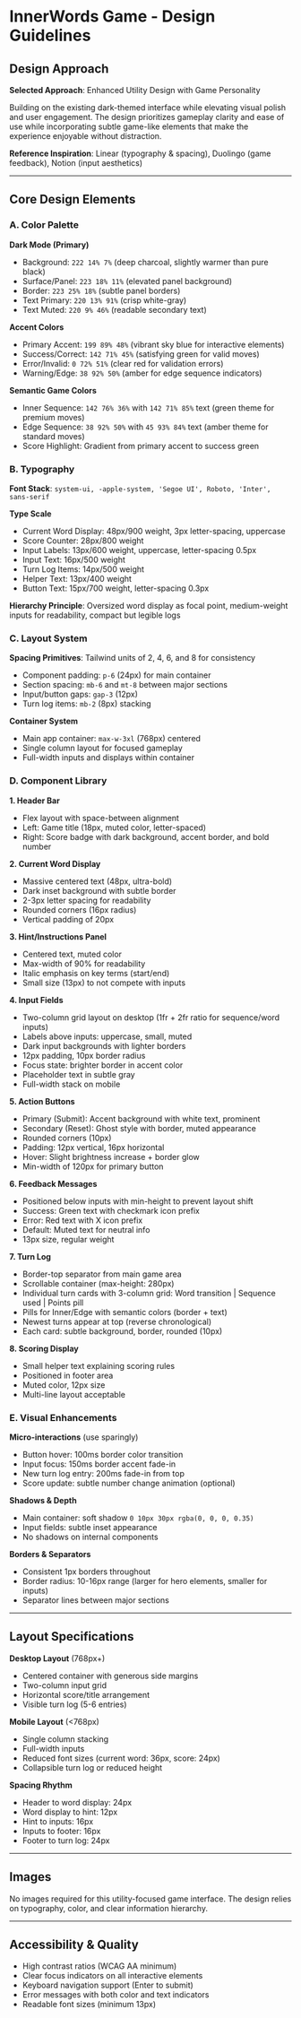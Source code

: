 # InnerWords Game - Design Guidelines

## Design Approach

**Selected Approach**: Enhanced Utility Design with Game Personality

Building on the existing dark-themed interface while elevating visual polish and user engagement. The design prioritizes gameplay clarity and ease of use while incorporating subtle game-like elements that make the experience enjoyable without distraction.

**Reference Inspiration**: Linear (typography & spacing), Duolingo (game feedback), Notion (input aesthetics)

---

## Core Design Elements

### A. Color Palette

**Dark Mode (Primary)**
- Background: `222 14% 7%` (deep charcoal, slightly warmer than pure black)
- Surface/Panel: `223 18% 11%` (elevated panel background)
- Border: `223 25% 18%` (subtle panel borders)
- Text Primary: `220 13% 91%` (crisp white-gray)
- Text Muted: `220 9% 46%` (readable secondary text)

**Accent Colors**
- Primary Accent: `199 89% 48%` (vibrant sky blue for interactive elements)
- Success/Correct: `142 71% 45%` (satisfying green for valid moves)
- Error/Invalid: `0 72% 51%` (clear red for validation errors)
- Warning/Edge: `38 92% 50%` (amber for edge sequence indicators)

**Semantic Game Colors**
- Inner Sequence: `142 76% 36%` with `142 71% 85%` text (green theme for premium moves)
- Edge Sequence: `38 92% 50%` with `45 93% 84%` text (amber theme for standard moves)
- Score Highlight: Gradient from primary accent to success green

### B. Typography

**Font Stack**: `system-ui, -apple-system, 'Segoe UI', Roboto, 'Inter', sans-serif`

**Type Scale**
- Current Word Display: 48px/900 weight, 3px letter-spacing, uppercase
- Score Counter: 28px/800 weight
- Input Labels: 13px/600 weight, uppercase, letter-spacing 0.5px
- Input Text: 16px/500 weight
- Turn Log Items: 14px/500 weight
- Helper Text: 13px/400 weight
- Button Text: 15px/700 weight, letter-spacing 0.3px

**Hierarchy Principle**: Oversized word display as focal point, medium-weight inputs for readability, compact but legible logs

### C. Layout System

**Spacing Primitives**: Tailwind units of 2, 4, 6, and 8 for consistency
- Component padding: `p-6` (24px) for main container
- Section spacing: `mb-6` and `mt-8` between major sections
- Input/button gaps: `gap-3` (12px)
- Turn log items: `mb-2` (8px) stacking

**Container System**
- Main app container: `max-w-3xl` (768px) centered
- Single column layout for focused gameplay
- Full-width inputs and displays within container

### D. Component Library

**1. Header Bar**
- Flex layout with space-between alignment
- Left: Game title (18px, muted color, letter-spaced)
- Right: Score badge with dark background, accent border, and bold number

**2. Current Word Display**
- Massive centered text (48px, ultra-bold)
- Dark inset background with subtle border
- 2-3px letter spacing for readability
- Rounded corners (16px radius)
- Vertical padding of 20px

**3. Hint/Instructions Panel**
- Centered text, muted color
- Max-width of 90% for readability
- Italic emphasis on key terms (start/end)
- Small size (13px) to not compete with inputs

**4. Input Fields**
- Two-column grid layout on desktop (1fr + 2fr ratio for sequence/word inputs)
- Labels above inputs: uppercase, small, muted
- Dark input backgrounds with lighter borders
- 12px padding, 10px border radius
- Focus state: brighter border in accent color
- Placeholder text in subtle gray
- Full-width stack on mobile

**5. Action Buttons**
- Primary (Submit): Accent background with white text, prominent
- Secondary (Reset): Ghost style with border, muted appearance
- Rounded corners (10px)
- Padding: 12px vertical, 16px horizontal
- Hover: Slight brightness increase + border glow
- Min-width of 120px for primary button

**6. Feedback Messages**
- Positioned below inputs with min-height to prevent layout shift
- Success: Green text with checkmark icon prefix
- Error: Red text with X icon prefix
- Default: Muted text for neutral info
- 13px size, regular weight

**7. Turn Log**
- Border-top separator from main game area
- Scrollable container (max-height: 280px)
- Individual turn cards with 3-column grid: Word transition | Sequence used | Points pill
- Pills for Inner/Edge with semantic colors (border + text)
- Newest turns appear at top (reverse chronological)
- Each card: subtle background, border, rounded (10px)

**8. Scoring Display**
- Small helper text explaining scoring rules
- Positioned in footer area
- Muted color, 12px size
- Multi-line layout acceptable

### E. Visual Enhancements

**Micro-interactions** (use sparingly)
- Button hover: 100ms border color transition
- Input focus: 150ms border accent fade-in
- New turn log entry: 200ms fade-in from top
- Score update: subtle number change animation (optional)

**Shadows & Depth**
- Main container: soft shadow `0 10px 30px rgba(0, 0, 0, 0.35)`
- Input fields: subtle inset appearance
- No shadows on internal components

**Borders & Separators**
- Consistent 1px borders throughout
- Border radius: 10-16px range (larger for hero elements, smaller for inputs)
- Separator lines between major sections

---

## Layout Specifications

**Desktop Layout** (768px+)
- Centered container with generous side margins
- Two-column input grid
- Horizontal score/title arrangement
- Visible turn log (5-6 entries)

**Mobile Layout** (<768px)
- Single column stacking
- Full-width inputs
- Reduced font sizes (current word: 36px, score: 24px)
- Collapsible turn log or reduced height

**Spacing Rhythm**
- Header to word display: 24px
- Word display to hint: 12px
- Hint to inputs: 16px
- Inputs to footer: 16px
- Footer to turn log: 24px

---

## Images

No images required for this utility-focused game interface. The design relies on typography, color, and clear information hierarchy.

---

## Accessibility & Quality

- High contrast ratios (WCAG AA minimum)
- Clear focus indicators on all interactive elements
- Keyboard navigation support (Enter to submit)
- Error messages with both color and text indicators
- Readable font sizes (minimum 13px)
